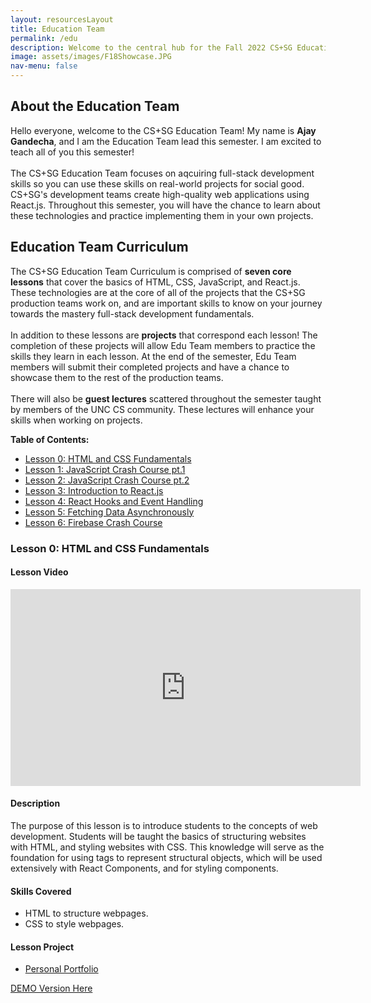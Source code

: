 ```yaml
---
layout: resourcesLayout
title: Education Team
permalink: /edu
description: Welcome to the central hub for the Fall 2022 CS+SG Education Team!
image: assets/images/F18Showcase.JPG
nav-menu: false
---
```


<div id="main" class="alt">

<!-- One -->
<section id="one">
	<div class="inner">

<!-- Content -->
<!--NOTE: Things in this page: our presentations, webinars and links to other online resources-->
<!--<h2 id="content">Our Presentations</h2>
<NOTE: no presentations yet, so will leave this off unless we use it;
h3>Cybersecurity</h3>
<div class="box">
	<p></p>
</div>
<h3>HTML/CSS Basics</h3>
<div class="box">
	<p></p>
</div>-->
<!--NOTE: make these clickable to lists of presentations where people can download them; maybe list within box clickable-->

<!--<h2 id="content">Webinars</h2>-->

<h2 id="content">About the Education Team</h2>

<p>
Hello everyone, welcome to the CS+SG Education Team! My name is <strong>Ajay Gandecha</strong>, and I am the Education Team lead this semester. I am excited to teach all of you this semester!
<br><br>
The CS+SG Education Team focuses on aqcuiring full-stack development skills so you can use these skills on real-world projects for social good. CS+SG's development teams create high-quality web applications using React.js. Throughout this semester, you will have the chance to learn about these technologies and practice implementing them in your own projects.
</p>

<h2 id="content">Education Team Curriculum</h2>

<p>
The CS+SG Education Team Curriculum is comprised of <strong>seven core lessons</strong> that cover the basics of HTML, CSS, JavaScript, and React.js. These technologies are at the core of all of the projects that the CS+SG production teams work on, and are important skills to know on your journey towards the mastery full-stack development fundamentals.
<br><br>
In addition to these lessons are <strong>projects</strong> that correspond each lesson! The completion of these projects will allow Edu Team members to practice the skills they learn in each lesson. At the end of the semester, Edu Team members will submit their completed projects and have a chance to showcase them to the rest of the production teams.
<br><br>
There will also be <strong>guest lectures</strong> scattered throughout the semester taught by members of the UNC CS community. These lectures will enhance your skills when working on projects.
</p>
<strong>Table of Contents:</strong>
<ul>
    <li><a href="#lesson0">Lesson 0: HTML and CSS Fundamentals</a></li>
    <li><a href="#lesson1">Lesson 1: JavaScript Crash Course pt.1</a></li>
    <li><a href="#lesson2">Lesson 2: JavaScript Crash Course pt.2</a></li>
    <li><a href="#lesson3">Lesson 3: Introduction to React.js</a></li>
    <li><a href="#lesson4">Lesson 4: React Hooks and Event Handling</a></li>
    <li><a href="#lesson5">Lesson 5: Fetching Data Asynchronously</a></li>
    <li><a href="#lesson6">Lesson 6: Firebase Crash Course</a></li>
</ul>

<a class="anchor" id="lesson0"></a>
<h3>Lesson 0: HTML and CSS Fundamentals</h3>

<div class="row 200%">
    <div class="6u 12u$(medium)">
        <h4>Lesson Video</h4>
        <iframe width="560" height="315" src="https://www.youtube.com/embed/e4qJeKNswX0" title="YouTube video player" frameborder="0" allow="accelerometer; autoplay; clipboard-write; encrypted-media; gyroscope; picture-in-picture" allowfullscreen></iframe>
    </div>
    <div class="6u 12u$(medium)">
        <h4>Description</h4>
        <p>
        The purpose of this lesson is to introduce students to the concepts of web development. Students will be taught the basics of structuring websites with HTML, and styling websites with CSS. This knowledge will serve as the foundation for using tags to represent structural objects, which will be used extensively with React Components, and for styling components.
        </p>
        <div class="row 200%">
            <div class="6u 12u$(medium)">
            <h4>Skills Covered</h4>
            <ul>
                <li>HTML to structure webpages.</li>
                <li>CSS to style webpages.</li>
            </ul>
            </div>
            <div class="6u 12u$(medium)">
                <h4>Lesson Project</h4>
                <ul class="actions">
                    <li><a href="https://classroom.github.com/a/tA-AzbqU" class="button">Personal Portfolio</a></li>
                </ul>
                <p><a href="https://github.com/cssgunc/edu-p01-demo">DEMO Version Here</a></p>
            </div>
        </div>
    </div>
</div>

</div>
</section>
</div>
